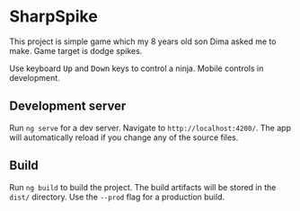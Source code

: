 # SharpSpike

This project is simple game which my 8 years old son Dima asked me to make. Game target is dodge spikes.

Use keyboard <kbd>Up</kbd> and <kbd>Down</kbd> keys to control a ninja. Mobile controls in development.

## Development server

Run `ng serve` for a dev server. Navigate to `http://localhost:4200/`. The app will automatically reload if you change any of the source files.

## Build

Run `ng build` to build the project. The build artifacts will be stored in the `dist/` directory. Use the `--prod` flag for a production build.
